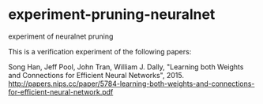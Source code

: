 # experiment-pruning-neuralnet
experiment of neuralnet pruning

This is a verification experiment of the following papers:


Song Han, Jeff Pool, John Tran, William J. Dally, "Learning both Weights and Connections for Efficient Neural Networks", 2015.
http://papers.nips.cc/paper/5784-learning-both-weights-and-connections-for-efficient-neural-network.pdf

